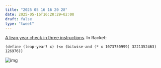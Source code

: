 ```yaml
---
title: "2025 05 16 16 20 28"
date: 2025-05-16T16:20:29+02:00
draft: false
type: "tweet"
---
```

[A leap year check in three instructions](https://hueffner.de/falk/blog/a-leap-year-check-in-three-instructions.html). In Racket:

```racket
(define (leap-year? x) (<= (bitwise-and (* x 1073750999) 3221352463) 126976))
```

![img](/img/2025-05-16-16-26-02.png)
